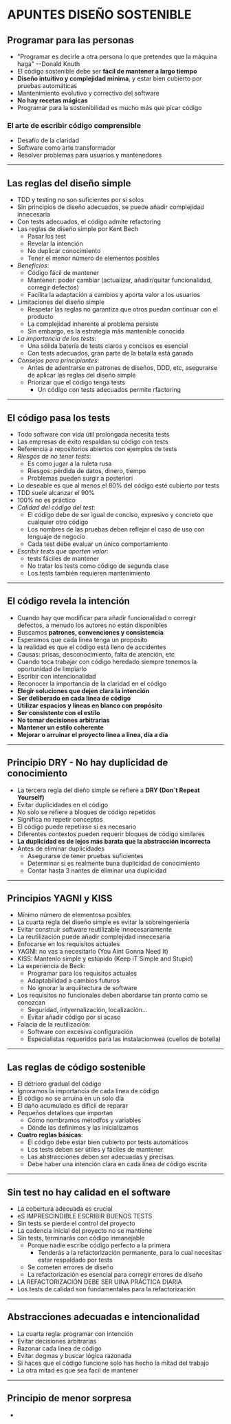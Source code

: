 # APUNTES DISEÑO SOSTENIBLE

## Programar para las personas

- "Programar es decirle a otra persona lo que pretendes que la máquina haga" --Donald Knuth
- El código sostenible debe ser **fácil de mantener a largo tiempo**
- **Diseño intuitivo y complejidad mínima**, y estar bien cubierto por pruebas automáticas
- Mantenimiento evolutivo y correctivo del software
- **No hay recetas mágicas**
- Programar para la sostenibilidad es mucho más que picar código

### El arte de escribir código comprensible

- Desafío de la claridad
- Software como arte transformador
- Resolver problemas para usuarios y mantenedores
-----

## Las reglas del diseño simple

- TDD y testing no son suficientes por si solos
- Sin principios de diseño adecuados, se puede añadir complejidad innecesaria
- Con tests adecuados, el código admite refactoring
- Las reglas de diseño simple por Kent Bech
  - Pasar los test
  - Revelar la intención
  - No duplicar conocimiento
  - Tener el menor número de elementos posibles
- *Beneficios*:
  - Código fácil de mantener
  - Mantener: poder cambiar (actualizar, añadir/quitar funcionalidad, corregir defectos)
  - Facilita la adaptación a cambios y aporta valor a los usuarios
- Limitaciones del diseño simple
  - Respetar las reglas no garantiza que otros puedan continuar con el producto
  - La complejidad inherente al problema persiste
  - Sin embargo, es la estrategia más mantenible conocida
- *La importancia de los tests*:
  - Una sólida batería de tests claros y concisos es esencial
  - Con tests adecuados, gran parte de la batalla está ganada
- *Consejos para principiantes*:
  - Antes de adentrarse en patrones de diseños, DDD, etc, asegurarse de aplicar las reglas del diseño simple
  - Priorizar que el código tenga tests
    - Un código con tests adecuados permite rfactoring
-----

## El código pasa los tests

- Todo software con vida útil prolongada necesita tests
- Las empresas de éxito respaldan su código con tests
- Referencia a repositorios abiertos con ejemplos de tests
- *Riesgos de no tener tests*:
  - Es como jugar a la ruleta rusa
  - Riesgos: pérdida de datos, dinero, tiempo
  - Problemas pueden surgir a posteriori
- Lo deseable es que al menos el 80% del código esté cubierto por tests
- TDD suele alcanzar el 90%
- 100% no es práctico
- *Calidad del código del test*:
  - El código debe de ser igual de conciso, expresivo y concreto que cualquier otro código
  - Los nombres de las pruebas deben reflejar el caso de uso con lenguaje de negocio
  - Cada test debe evaluar un único comportamiento
- *Escribir tests que aporten valor*:
  - tests fáciles de mantener
  - No tratar los tests como código de segunda clase
  - Los tests también requieren mantenimiento  
-----

## El código revela la intención

- Cuando hay que modificar para añadir funcionalidad o corregir defectos, a menudo los autores no están disponibles
- Buscamos **patrones, convenciones y consistencia**
- Esperamos que cada linea tenga un propósito
- la realidad es que el código está lleno de accidentes
- Causas: prisas, desconocimiento, falta de atención, etc
- Cuando toca trabajar con código heredado siempre tenemos la oportunidad de limpiarlo
- Escribir con intencionalidad
- Reconocer la importancia de la claridad en el código
- **Elegir soluciones que dejen clara la intención**
- **Ser deliberado en cada linea de código**
- **Utilizar espacios y lineas en blanco con propósito**
- **Ser consistente con el estilo**
- **No tomar decisiones arbitrarias**
- **Mantener un estilo coherente**
- **Mejorar o arruinar el proyecto linea a linea, día a día**
----

## Principio DRY - No hay duplicidad de conocimiento

- La tercera regla del dieño simple se refiere a **DRY (Don`t Repeat Yourself)**
- Evitar duplicidades en el código
- No solo se refiere a bloques de código repetidos
- Significa no repetir conceptos
- El código puede repetiirse si es necesario
- Diferentes contextos pueden requerir bloques de código similares
- **La duplicidad es de lejos más barata que la abstracción incorrecta**
- Antes de eliminar duplicidades 
  - Asegurarse de tener pruebas suficientes
  - Determinar si es realmente buna duplicidad de conocimiento
  - Contar hasta 3 nantes de eliminar una duplicidad
-------

## Principios YAGNI y KISS

- Mínimo número de elementosa posibles
- La cuarta regla del diseño simple es evitar la sobreingeniería
- Evitar construir software reutilizable innecesariamente
- La reutilización puede añadir complejidad innecesaria
- Enfocarse en los requisitos actuales
- YAGNI: no vas a necesitarlo (You Aint Gonna Need It)
- KISS: Mantenlo simple y estúpido (Keep iT Simple and Stupid)
- La experiencia de Beck:
  - Programar para los requisitos actuales
  - Adaptabilidad a cambios futuros
  - No ignorar la arquiitectura de software
- Los requisitos no funcionales deben abordarse tan pronto como se conozcan
  - Seguridad, intyernalización, localización...
  - Evitar añadir código por si acaso
- Falacia de la reutilización:
  - Software con excesiva configuración
  - Especialistas requeridos para las instalacionwea (cuellos de botella)
--------

## Las reglas de código sostenible

- El detrioro gradual del código
- Ignoramos la importancia de cada linea de código 
- El código no se arruina en un solo día
- El daño acumulado es dificil de reparar
- Pequeños detalloes que importan
  - Cómo nombramos métodfos y variables
  - Dónde las definimos y las inicializamos
- **Cuatro reglas básicas**:
  - El código debe estar bien cubierto por tests automáticos
  - Los tests deben ser útiles y fáciles de mantener
  - Las abstracciones deben ser adecuadas y precisas
  - Debe haber una intención clara en cada línea de código escrita
------

## Sin test no hay calidad en el software

- La cobertura adecuada es crucial
- eS IMPRESCINDIBLE ESCRIBIR BUENOS TESTS
- Sin tests se pierde el control del proyecto
- La cadencia inicial del proyecto no se mantiene
- Sin tests, terminarás con código inmanejable
  - Porque nadie escribe código perfecto a la primera
    - Tenderás a la refactorización permanente, para lo cual necesitas estar respaldado por tests
  - Se cometen errores de diseño
  - La refactorización es esencial para corregir errores de diseño
- LA REFACTORIZACIÓN DEBE SER UINA PRÁCTICA DIARIA
- Los tests de calidad son fundamentales para la refactorización
------

## Abstracciones adecuadas e intencionalidad

- La cuarta regla: programar con intención
- Evitar decisiones arbitrarias
- Razonar cada linea de código
- Evitar dogmas y buscar lógica razonada
- Si haces que el código funcione solo has hecho la mitad del trabajo
- La otra mitad es que sea facil de mantener
------

## Principio de menor sorpresa

- 